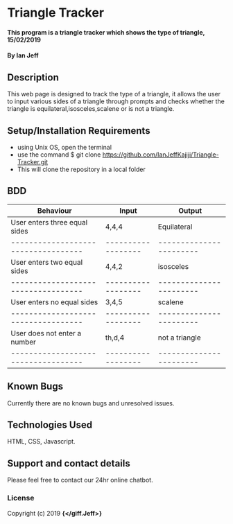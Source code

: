 # Triangle Tracker
#### This program is a triangle tracker which shows the type of triangle, 15/02/2019
#### By **Ian Jeff**
## Description
This web page is designed to track the type of a triangle, it allows the user to input various sides of a triangle through prompts and checks whether the triangle is equilateral,isosceles,scalene or is not a triangle.
## Setup/Installation Requirements
* using Unix OS, open the terminal
* use the command $ git clone https://github.com/IanJeffKajiji/Triangle-Tracker.git
* This will clone the repository in a local folder
## BDD

  Behaviour                        |  Input           |    Output             |
-----------------------------------|------------------|-----------------------|
  User enters three equal sides    |  4,4,4           | Equilateral           |
-----------------------------------|------------------|-----------------------|                               
  User enters two equal sides      |  4,4,2           | isosceles             |
-----------------------------------|------------------|-----------------------|
  User enters no equal sides       |  3,4,5           | scalene               |
-----------------------------------|------------------|-----------------------|
  User does not enter a number     | th,d,4           | not a triangle        |
-----------------------------------|------------------|-----------------------|                    
## Known Bugs
Currently there are no known bugs and unresolved issues.
## Technologies Used
HTML, CSS, Javascript.
## Support and contact details
Please feel free to contact our 24hr online chatbot.
### License
Copyright (c) 2019 **{</giff.Jeff>}**

